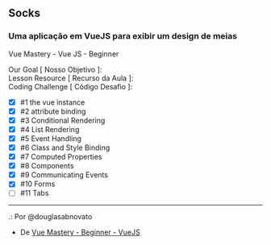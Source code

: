 ## Socks
### Uma aplicação em VueJS para exibir um design de meias

Vue Mastery - Vue JS - Beginner

Our Goal [ Nosso Objetivo ]:<br/>
Lesson Resource [ Recurso da Aula ]:<br/>
Coding Challenge [ Código Desafio ]:

- [x] #1 the vue instance
- [x] #2 attribute binding 
- [x] #3 Conditional Rendering 
- [x] #4 List Rendering  
- [x] #5 Event Handling 
- [x] #6 Class and Style Binding   
- [x] #7 Computed Properties   
- [x] #8 Components
- [x] #9 Communicating Events  
- [x] #10 Forms
- [ ] #11 Tabs  

---

.: Por @douglasabnovato
- De [Vue Mastery - Beginner - VueJS](https://www.vuemastery.com/courses-path/beginner)